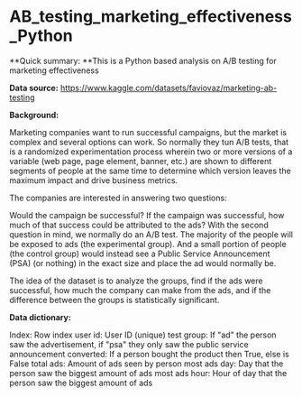 # AB_testing_marketing_effectiveness_Python
**Quick summary: **This is a Python based analysis on A/B testing for marketing effectiveness

**Data source:** https://www.kaggle.com/datasets/faviovaz/marketing-ab-testing

**Background:**

Marketing companies want to run successful campaigns, but the market is complex and several options can work. So normally they tun A/B tests, that is a randomized experimentation process wherein two or more versions of a variable (web page, page element, banner, etc.) are shown to different segments of people at the same time to determine which version leaves the maximum impact and drive business metrics.

The companies are interested in answering two questions:

Would the campaign be successful? If the campaign was successful, how much of that success could be attributed to the ads? With the second question in mind, we normally do an A/B test. The majority of the people will be exposed to ads (the experimental group). And a small portion of people (the control group) would instead see a Public Service Announcement (PSA) (or nothing) in the exact size and place the ad would normally be.

The idea of the dataset is to analyze the groups, find if the ads were successful, how much the company can make from the ads, and if the difference between the groups is statistically significant.

**Data dictionary:**

Index: Row index 
user id: User ID (unique) 
test group: If "ad" the person saw the advertisement, if "psa" they only saw the public service announcement 
converted: If a person bought the product then True, else is False 
total ads: Amount of ads seen by person 
most ads day: Day that the person saw the biggest amount of ads 
most ads hour: Hour of day that the person saw the biggest amount of ads

